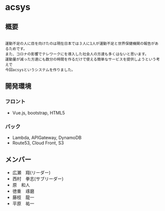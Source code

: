 # acsys

## 概要

```

運動不足の人に目を向けたのは現在日本では３人に1人が運動不足と世界保健機関の報告があるためです。
また、コロナの影響でテレワークにを導入した社会人の方達も多くはないと思います。
運動量が減った方達にも数分の時間を作るだけで使える簡単なサービスを提供しようという考えで
今回acsysというシステムを作りました。

```

## 開発環境
### フロント
- Vue.js, bootstrap, HTML5
### バック
- Lambda, APIGateway, DynamoDB
- Route53, Cloud Front, S3

## メンバー

- 広瀬　翔(リーダー)
- 西村　拳志(サブリーダー)
- 原　和人
- 徳重　琢磨
- 藤枝　龍一
- 平原　祐一
